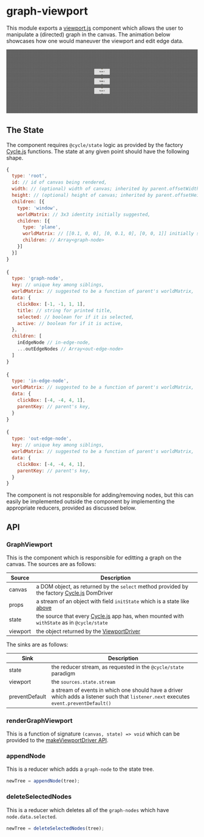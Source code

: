 # graph-viewport

This module exports a [viewport.js](https://github.com/mvarble/fviewport.js) component which allows the user to manipulate a (directed) graph in the canvas.
The animation below showcases how one would maneuver the viewport and edit edge data.

![viewport example](https://raw.githubusercontent.com/mvarble/graph-viewport/master/example.gif)

## The State

The component requires `@cycle/state` logic as provided by the factory [Cycle.js](https://cycle.js.org/) functions.
The state at any given point should have the following shape.

```js
{
  type: 'root',
  id: // id of canvas being rendered,
  width: // (optional) width of canvas; inherited by parent.offsetWidth,
  height: // (optional) height of canvas; inherited by parent.offsetHeight,
  children: [{
    type: 'window',
    worldMatrix: // 3x3 identity initially suggested,
    children: [{
      type: 'plane',
      worldMatrix: // [[0.1, 0, 0], [0, 0.1, 0], [0, 0, 1]] initially suggested,
      children: // Array<graph-node>
    }]
  }]
}

{
  type: 'graph-node',
  key: // unique key among siblings,
  worldMatrix: // suggested to be a function of parent's worldMatrix,
  data: {
    clickBox: [-1, -1, 1, 1],
    title: // string for printed title,
    selected: // boolean for if it is selected,
    active: // boolean for if it is active,
  },
  children: [
    inEdgeNode // in-edge-node,
    ...outEdgeNodes // Array<out-edge-node>
  ]
}

{
  type: 'in-edge-node',
  worldMatrix: // suggested to be a function of parent's worldMatrix,
  data: {
    clickBox: [-4, -4, 4, 1],
    parentKey: // parent's key,
  }
}

{
  type: 'out-edge-node',
  key: // unique key among siblings,
  worldMatrix: // suggested to be a function of parent's worldMatrix,
  data: {
    clickBox: [-4, -4, 4, 1],
    parentKey: // parent's key,
  }
}
```

The component is not responsible for adding/removing nodes, but this can easily be implemented outside the component by implementing the appropriate reducers, provided as discussed below.

## API

### GraphViewport

This is the component which is responsible for editting a graph on the canvas.
The sources are as follows:

| Source | Description |
|---|---|
| canvas | a DOM object, as returned by the `select` method provided by the factory [Cycle.js](https://cycle.js.org/) DomDriver |
| props | a stream of an object with field `initState` which is a state like [above](#the-state) |
| state | the source that every [Cycle.js](https://cycle.js.org) app has, when mounted with `withState` as in `@cycle/state` |
| viewport | the object returned by the [ViewportDriver](https://github.com/mvarble/viewport.js#makeviewportdriver) |

The sinks are as follows:

| Sink | Description |
|---|---|
| state | the reducer stream, as requested in the `@cycle/state` paradigm |
| viewport | the `sources.state.stream` |
| preventDefault | a stream of events in which one should have a driver which adds a listener such that `listener.next` executes `event.preventDefault()` |

### renderGraphViewport

This is a function of signature `(canvas, state) => void` which can be provided to the [makeViewportDriver API](https://github.com/mvarble/viewport.js#makeviewportdriver).

### appendNode

This is a reducer which adds a `graph-node` to the state tree.

```js
newTree = appendNode(tree);
```

### deleteSelectedNodes

This is a reducer which deletes all of the `graph-nodes` which have `node.data.selected`.

```js
newTree = deleteSelectedNodes(tree);
```
